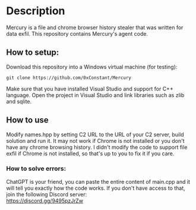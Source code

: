 # Description
Mercury is a file and chrome browser history stealer that was written for data exfil. This repository contains Mercury's agent code. 


## How to setup:
Download this repository into a Windows virtual machine (for testing):
```
git clone https://github.com/0xConstant/Mercury
```
Make sure that you have installed Visual Studio and support for C++ language. Open the project in Visual Studio and link libraries such as zlib and sqlite.



## How to use 
Modify names.hpp by setting C2 URL to the URL of your C2 server, build solution and run it.  It may not work if Chrome is not installed or you don't have any chrome browsing history. 
I didn't modify the code to support file exfil if Chrome is not installed, so that's up to you to fix it if you care.


### How to solve errors:
ChatGPT is your friend, you can paste the entire content of main.cpp and it will tell you exactly how the code works. If you don't have access to that, join the following Discord server: </br>
https://discord.gg/9495pzJrZw
